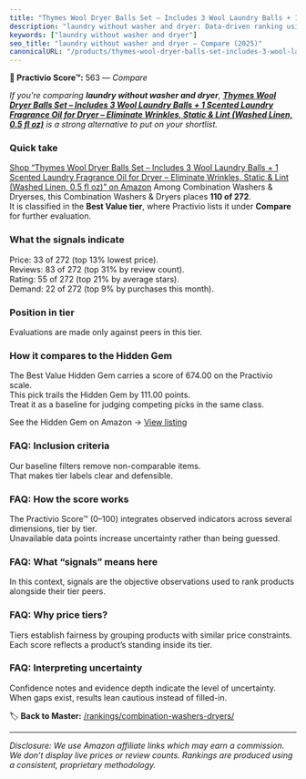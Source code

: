 ```yaml
---
title: "Thymes Wool Dryer Balls Set – Includes 3 Wool Laundry Balls + 1 Scented Laundry Fragrance Oil for Dryer – Eliminate Wrinkles, Static & Lint (Washed Linen, 0.5 fl oz)"
description: "laundry without washer and dryer: Data-driven ranking using the Practivio Score™. Positioned by quality, value, demand, findability, momentum."
keywords: ["laundry without washer and dryer"]
seo_title: "laundry without washer and dryer — Compare (2025)"
canonicalURL: "/products/thymes-wool-dryer-balls-set-includes-3-wool-laundry-balls-1-scented-laundry-fragrance-oil-for-dryer-eliminate-wrinkles-static-lint-washed-linen-05-fl-oz-B0B75XKBXS/"
---
```


**🛒 Practivio Score™:** 563 — _Compare_


*If you're comparing **laundry without washer and dryer**, **[Thymes Wool Dryer Balls Set – Includes 3 Wool Laundry Balls + 1 Scented Laundry Fragrance Oil for Dryer – Eliminate Wrinkles, Static & Lint (Washed Linen, 0.5 fl oz)](https://www.amazon.com/dp/B0B75XKBXS?tag=practivio-20)** is a strong alternative to put on your shortlist.*
### Quick take
[Shop “Thymes Wool Dryer Balls Set – Includes 3 Wool Laundry Balls + 1 Scented Laundry Fragrance Oil for Dryer – Eliminate Wrinkles, Static & Lint (Washed Linen, 0.5 fl oz)” on Amazon](https://www.amazon.com/dp/B0B75XKBXS?tag=practivio-20)
Among Combination Washers & Dryerses, this Combination Washers & Dryers places **110 of 272**.  
It is classified in the **Best Value tier**, where Practivio lists it under **Compare** for further evaluation.

### What the signals indicate
Price: 33 of 272 (top 13% lowest price).  
Reviews: 83 of 272 (top 31% by review count).  
Rating: 55 of 272 (top 21% by average stars).  
Demand: 22 of 272 (top 9% by purchases this month).

### Position in tier
Evaluations are made only against peers in this tier.

### How it compares to the Hidden Gem
The Best Value Hidden Gem carries a score of 674.00 on the Practivio scale.  
This pick trails the Hidden Gem by 111.00 points.  
Treat it as a baseline for judging competing picks in the same class.  

See the Hidden Gem on Amazon → [View listing](https://www.amazon.com/dp/B01ALBMIEI?tag=practivio-20)

### FAQ: Inclusion criteria
Our baseline filters remove non-comparable items.  
That makes tier labels clear and defensible.

### FAQ: How the score works
The Practivio Score™ (0–100) integrates observed indicators across several dimensions, tier by tier.  
Unavailable data points increase uncertainty rather than being guessed.

### FAQ: What “signals” means here
In this context, signals are the objective observations used to rank products alongside their tier peers.

### FAQ: Why price tiers?
Tiers establish fairness by grouping products with similar price constraints.  
Each score reflects a product’s standing inside its tier.

### FAQ: Interpreting uncertainty
Confidence notes and evidence depth indicate the level of uncertainty.  
When gaps exist, results lean cautious instead of filled-in.

<!-- Missing template for Compare/CompareWithinPriceClass -->


🏷️ **Back to Master:** [/rankings/combination-washers-dryers/](/rankings/combination-washers-dryers/)

---
_Disclosure: We use Amazon affiliate links which may earn a commission. We don’t display live prices or review counts. Rankings are produced using a consistent, proprietary methodology._
